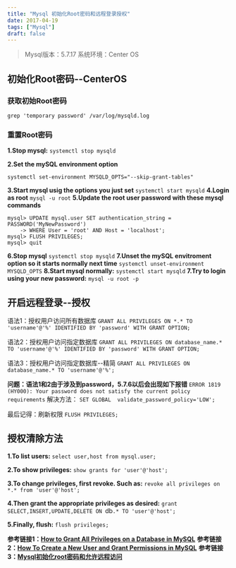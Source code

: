 ```yaml
---
title: "Mysql 初始化Root密码和远程登录授权"
date: 2017-04-19
tags: ["Mysql"]
draft: false
---
```


> Mysql版本：5.7.17
> 系统环境：Center OS

## 初始化Root密码--CenterOS 
### 获取初始Root密码
`grep 'temporary password' /var/log/mysqld.log`

### 重置Root密码
**1.Stop mysql:**
`systemctl stop mysqld`

**2.Set the mySQL environment option** 
```
systemctl set-environment MYSQLD_OPTS="--skip-grant-tables"
```
**3.Start mysql usig the options you just set**
`systemctl start mysqld`
**4.Login as root**
`mysql -u root`
**5.Update the root user password with these mysql commands**
```
mysql> UPDATE mysql.user SET authentication_string = PASSWORD('MyNewPassword')
    -> WHERE User = 'root' AND Host = 'localhost';
mysql> FLUSH PRIVILEGES;
mysql> quit
```
**6.Stop mysql**
`systemctl stop mysqld`
**7.Unset the mySQL envitroment option so it starts normally next time**
`systemctl unset-environment MYSQLD_OPTS`
**8.Start mysql normally:**
`systemctl start mysqld`
**7.Try to login using your new password:**
`mysql -u root -p`

## 开启远程登录--授权
语法1：授权用户访问所有数据库
`GRANT ALL PRIVILEGES ON *.* TO 'username'@'%' IDENTIFIED BY 'password' WITH GRANT OPTION;`

语法2：授权用户访问指定数据库
`GRANT ALL PRIVILEGES ON database_name.* TO 'username'@'%' IDENTIFIED BY 'password' WITH GRANT OPTION;`

语法3：授权用户访问指定数据库--精简
`GRANT ALL PRIVILEGES ON database_name.* TO 'username'@'%';`

**问题：语法1和2由于涉及到password，5.7.6以后会出现如下报错**
`ERROR 1819 (HY000): Your password does not satisfy the current policy requirements`
解决方法：
`SET GLOBAL  validate_password_policy='LOW';`

最后记得：刷新权限
`FLUSH PRIVILEGES;`

## 授权清除方法
**1.To list users:**
`select user,host from mysql.user;`

**2.To show privileges:**
`show grants for 'user'@'host';`

**3.To change privileges, first revoke. Such as:**
`revoke all privileges on *.* from 'user'@'host';`

**4.Then grant the appropriate privileges as desired:**
`grant SELECT,INSERT,UPDATE,DELETE ON `db`.* TO 'user'@'host';`

**5.Finally, flush:**
`flush privileges;`


**参考链接1：[How to Grant All Privileges on a Database in MySQL](https://chartio.com/resources/tutorials/how-to-grant-all-privileges-on-a-database-in-mysql/)**
**参考链接2：[How To Create a New User and Grant Permissions in MySQL](https://www.digitalocean.com/community/tutorials/how-to-create-a-new-user-and-grant-permissions-in-mysql)**
**参考链接3：[Mysql初始化root密码和允许远程访问](http://www.cnblogs.com/cnblogsfans/archive/2009/09/21/1570942.html)**





